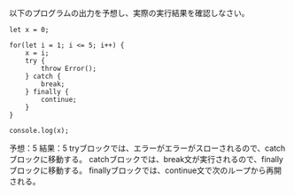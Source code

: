 以下のプログラムの出力を予想し、実際の実行結果を確認しなさい。
```
let x = 0;

for(let i = 1; i <= 5; i++) {
    x = i;
    try {
        throw Error();
    } catch {
        break;
    } finally {
        continue;
    }
}

console.log(x);
```

予想：5
結果：5
tryブロックでは、エラーがエラーがスローされるので、catchブロックに移動する。
catchブロックでは、break文が実行されるので、finallyブロックに移動する。
finallyブロックでは、continue文で次のループから再開される。